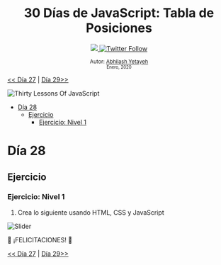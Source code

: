<div align="center">
  <h1> 30 Días de JavaScript: Tabla de Posiciones</h1>
  <a class="header-badge" target="_blank" href="https://www.linkedin.com/in/Abhilash/">
  <img src="https://img.shields.io/badge/style--5eba00.svg?label=LinkedIn&logo=linkedin&style=social">
  </a>
  <a class="header-badge" target="_blank" href="https://twitter.com/Abhilash">
  <img alt="Twitter Follow" src="https://img.shields.io/twitter/follow/Abhilash?style=social">
  </a>

<sub>Autor:
<a href="https://www.linkedin.com/in/Abhilash/" target="_blank">Abhilash Yetayeh</a><br>
<small> Enero, 2020</small>
</sub>

</div>

[<< Día 27](../dia_27_Mini_Proyecto_Portafolio/27_Lesson_Mini_project_portfolio.md) | [Día 29>>](../dia_29_Mini_Proyecto_Animacion_De_Caracteres/dia_29_mini_proyecto_animacion_de_caracteres.md)

![Thirty Lessons Of JavaScript](../images/banners/Lesson_1_28.png)

- [Día 28](#día-28)
  - [Ejercicio](#ejercicio)
    - [Ejercicio: Nivel 1](#ejercicio-nivel-1)

# Día 28

## Ejercicio

### Ejercicio: Nivel 1

1. Crea lo siguiente usando HTML, CSS y JavaScript

![Slider](./../images/projects/dom_mini_project_leaderboard_Lesson_8.1.gif)

🎉 ¡FELICITACIONES! 🎉

[<< Día 27](../dia_27_Mini_Proyecto_Portafolio/27_Lesson_Mini_project_portfolio.md) | [Día 29>>](../dia_29_Mini_Proyecto_Animacion_De_Caracteres/dia_29_mini_proyecto_animacion_de_caracteres.md)
